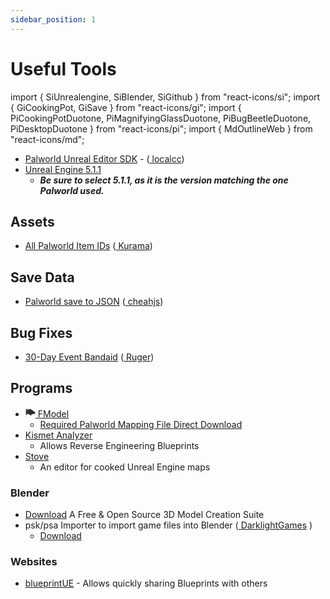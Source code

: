 ```yaml
---
sidebar_position: 1
---
```


# Useful Tools

import { SiUnrealengine, SiBlender, SiGithub } from "react-icons/si";
import { GiCookingPot, GiSave } from "react-icons/gi";
import { PiCookingPotDuotone, PiMagnifyingGlassDuotone, PiBugBeetleDuotone, PiDesktopDuotone } from "react-icons/pi";
import { MdOutlineWeb } from "react-icons/md";

- [Palworld Unreal Editor SDK](https://github.com/localcc/PalworldModdingKit/tree/main "Palworld Unreal Editor SDK")  - ([<SiGithub/> localcc](https://github.com/localcc))
- [<SiUnrealengine /> Unreal Engine 5.1.1](https://www.unrealengine.com/en-US/download)
  - ***Be sure to select 5.1.1, as it is the version matching the one Palworld used.***

## Assets
- [All Palworld Item IDs](https://github.com/KURAMAAA0/PalModding/blob/main/ItemIDs.txt "All Palworld item IDs") ([<SiGithub/> Kurama](https://github.com/KURAMAAA0))

## <GiSave /> Save Data
- [Palworld save to JSON](https://gist.github.com/cheahjs/300239464dd84fe6902893b6b9250fd0) ([<SiGithub/> cheahjs](https://github.com/cheahjs))

## <PiBugBeetleDuotone/> Bug Fixes
- [30-Day Event Bandaid](https://github.com/ruger89/PalWorld30DayEvent) ([<SiGithub/> Ruger](https://github.com/ruger89))


## <PiDesktopDuotone/> Programs
- [<svg width="16" height="16" viewBox="0 0 192 192" fill="currentColor" stroke="current" xmlns="http://www.w3.org/2000/svg" class="w-9 h-9"><rect x="58.8115" y="33.0908" width="149.999" height="19.9756" rx="9.9878" transform="rotate(34.5 58.8115 33.0908)"></rect><rect x="86.5884" y="27.943" width="130.073" height="19.9757" rx="9.98787" transform="rotate(34.5 86.5884 27.943)"></rect><rect x="19.7217" y="54.7012" width="130.023" height="19.9756" rx="9.9878" transform="rotate(34.5 19.7217 54.7012)"></rect><rect x="8.40662" y="71.1625" width="130.023" height="19.9756" rx="9.98782" transform="rotate(34.5 8.40662 71.1625)"></rect><rect x="14.5736" y="26.9231" width="169.974" height="19.9756" rx="9.98782" transform="rotate(34.5 14.5736 26.9231)"></rect><rect x="13.5554" y="98.9386" width="39.9513" height="19.9756" rx="9.98778" transform="rotate(34.5 13.5554 98.9386)"></rect><rect x="18.7037" y="126.718" width="19.9756" height="19.9756" rx="9.9878" transform="rotate(34.5 18.7037 126.718)"></rect><path d="M4.81188 129.292C5.76178 134.417 12.434 135.835 15.3864 131.539C17.2166 128.876 16.5415 125.234 13.8785 123.404C9.5828 120.451 3.86198 124.166 4.81188 129.292Z"></path></svg> FModel](https://fmodel.app/)
  - [Required Palworld Mapping File Direct Download](https://github.com/KURAMAAA0/PalModding/raw/main/Assset%20Swap%20Guide/Mappings.usmap) 
- [<PiMagnifyingGlassDuotone /> Kismet Analyzer](https://github.com/trumank/kismet-analyzer)
    - Allows Reverse Engineering Blueprints
- [<PiCookingPotDuotone /> Stove](https://github.com/bananaturtlesandwich/stove)
    - An editor for cooked <SiUnrealengine /> Unreal Engine maps

### <SiBlender/> Blender
  - [<SiBlender/> Download](https://www.blender.org/download/) A Free & Open Source 3D Model Creation Suite
  - psk/psa Importer to import game files into Blender ([<SiGithub/> DarklightGames](https://github.com/DarklightGames) )
    - [<SiGithub/> Download](https://github.com/DarklightGames/io_scene_psk_psa/releases)

### <MdOutlineWeb /> Websites
 - [blueprintUE](https://blueprintue.com/) - Allows quickly sharing <SiUnrealengine /> Blueprints with others